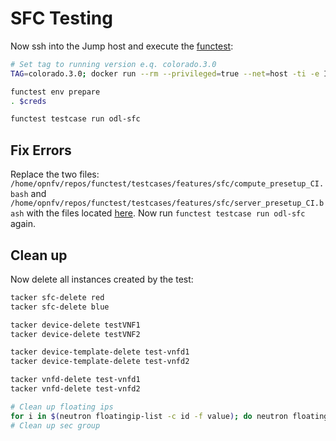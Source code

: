 # SFC Testing

Now ssh into the Jump host and execute the [functest](https://wiki.opnfv.org/display/sfc/Functest+SFC-ODL+-+Test+1):

```bash
# Set tag to running version e.q. colorado.3.0
TAG=colorado.3.0; docker run --rm --privileged=true --net=host -ti -e INSTALLER_TYPE=fuel -e INSTALLER_IP=10.20.0.2 -e DEPLOY_SCENARIO=os-odl_l2-sfc-noha -e CI_DEBUG=true --name sfc opnfv/functest:${TAG:-latest} /bin/bash

functest env prepare
. $creds

functest testcase run odl-sfc
```

## Fix Errors

Replace the two files: `/home/opnfv/repos/functest/testcases/features/sfc/compute_presetup_CI.bash` and `/home/opnfv/repos/functest/testcases/features/sfc/server_presetup_CI.bash` with the files located [here](../sfc-files/sfc-testcase). Now run `functest testcase run odl-sfc` again.

## Clean up

Now delete all instances created by the test:

```bash
tacker sfc-delete red
tacker sfc-delete blue

tacker device-delete testVNF1
tacker device-delete testVNF2

tacker device-template-delete test-vnfd1
tacker device-template-delete test-vnfd2

tacker vnfd-delete test-vnfd1
tacker vnfd-delete test-vnfd2

# Clean up floating ips
for i in $(neutron floatingip-list -c id -f value); do neutron floatingip-delete $i; done
# Clean up sec group
```
